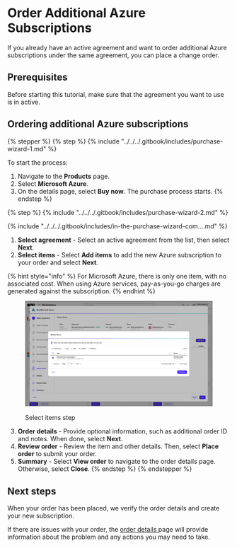 # Order Additional Azure Subscriptions

If you already have an active agreement and want to order additional Azure subscriptions under the same agreement, you can place a change order.&#x20;

## Prerequisites

Before starting this tutorial, make sure that the agreement you want to use is in active.

## Ordering additional Azure subscriptions <a href="#id-1.-launch-the-purchase-wizard" id="id-1.-launch-the-purchase-wizard"></a>

{% stepper %}
{% step %}
{% include "../../../.gitbook/includes/purchase-wizard-1.md" %}

To start the process:

1. Navigate to the **Products** page.&#x20;
2. Select **Microsoft Azure**.
3. On the details page, select **Buy now**. The purchase process starts.
{% endstep %}

{% step %}
{% include "../../../.gitbook/includes/purchase-wizard-2.md" %}

{% include "../../../.gitbook/includes/in-the-purchase-wizard-com....md" %}

1. **Select agreement** - Select an active agreement from the list, then select **Next**.&#x20;
2. **Select items** - Select **Add items** to add the new Azure subscription to your order and select **Next**.&#x20;

{% hint style="info" %}
For Microsoft Azure, there is only one item, with no associated cost. When using Azure services, pay-as-you-go charges are generated against the subscription.
{% endhint %}

<div data-with-frame="true"><figure><img src="../../../.gitbook/assets/image (1032).png" alt=""><figcaption><p>Select items step</p></figcaption></figure></div>

3. **Order details** - Provide optional information, such as additional order ID and notes. When done, select **Next**.
4. **Review order** - Review the item and other details. Then, select **Place order** to submit your order.
5. **Summary** - Select **View order** to navigate to the order details page. Otherwise, select **Close**.
{% endstep %}
{% endstepper %}

## Next steps <a href="#id-1.-launch-the-purchase-wizard" id="id-1.-launch-the-purchase-wizard"></a>

When your order has been placed, we verify the order details and create your new subscription.&#x20;

If there are issues with your order, the [order details ](https://docs.platform.softwareone.com/modules-and-features/marketplace/orders#subscription-details)page will provide information about the problem and any actions you may need to take.

